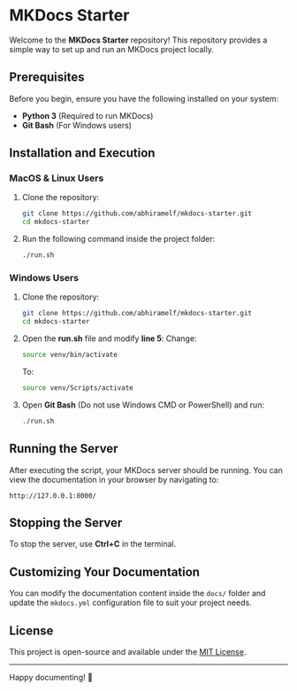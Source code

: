# MKDocs Starter

Welcome to the **MKDocs Starter** repository! This repository provides a simple way to set up and run an MKDocs project locally.

## Prerequisites

Before you begin, ensure you have the following installed on your system:

- **Python 3** (Required to run MKDocs)
- **Git Bash** (For Windows users)

## Installation and Execution

### MacOS & Linux Users
1. Clone the repository:
   ```sh
   git clone https://github.com/abhiramelf/mkdocs-starter.git
   cd mkdocs-starter
   ```
2. Run the following command inside the project folder:
   ```sh
   ./run.sh
   ```

### Windows Users
1. Clone the repository:
   ```sh
   git clone https://github.com/abhiramelf/mkdocs-starter.git
   cd mkdocs-starter
   ```
2. Open the **run.sh** file and modify **line 5**:
   Change:
   ```sh
   source venv/bin/activate
   ```
   To:
   ```sh
   source venv/Scripts/activate
   ```
3. Open **Git Bash** (Do not use Windows CMD or PowerShell) and run:
   ```sh
   ./run.sh
   ```

## Running the Server
After executing the script, your MKDocs server should be running. You can view the documentation in your browser by navigating to:
```
http://127.0.0.1:8000/
```

## Stopping the Server
To stop the server, use **Ctrl+C** in the terminal.

## Customizing Your Documentation
You can modify the documentation content inside the `docs/` folder and update the `mkdocs.yml` configuration file to suit your project needs.

## License
This project is open-source and available under the [MIT License](LICENSE).

---

Happy documenting! 🚀
